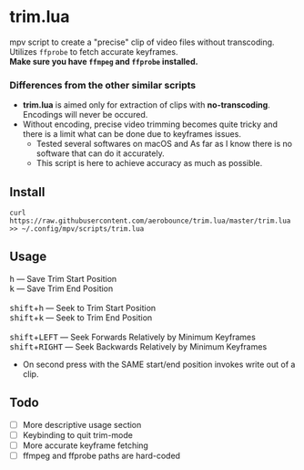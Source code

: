 # trim.lua
mpv script to create a "precise" clip of video files without transcoding.<br>
Utilizes `ffprobe` to fetch accurate keyframes.<br>
**Make sure you have `ffmpeg` and `ffprobe` installed.**


### Differences from the other similar scripts
- **trim.lua** is aimed only for extraction of clips with **no-transcoding**. Encodings will never be occured.
- Without encoding, precise video trimming becomes quite tricky and there is a limit what can be done due to keyframes issues.
    - Tested several softwares on macOS and As far as I know there is no software that can do it accurately.
    - This script is here to achieve accuracy as much as possible.


## Install
```
curl https://raw.githubusercontent.com/aerobounce/trim.lua/master/trim.lua >> ~/.config/mpv/scripts/trim.lua
```


## Usage
<kbd>h</kbd> — Save Trim Start Position<br>
<kbd>k</kbd> — Save Trim End Position<br>
<br>
<kbd>shift</kbd>+<kbd>h</kbd> — Seek to Trim Start Position<br>
<kbd>shift</kbd>+<kbd>k</kbd> — Seek to Trim End Position<br>
<br>
<kbd>shift</kbd>+<kbd>LEFT</kbd> — Seek Forwards Relatively by Minimum Keyframes<br>
<kbd>shift</kbd>+<kbd>RIGHT</kbd> — Seek Backwards Relatively by Minimum Keyframes

- On second press with the SAME start/end position invokes write out of a clip.


## Todo
- [ ] More descriptive usage section
- [ ] Keybinding to quit trim-mode
- [ ] More accurate keyframe fetching
- [ ] ffmpeg and ffprobe paths are hard-coded
